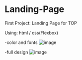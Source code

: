# Landing-Page
First Project: Landing Page for TOP

Using: html / css(Flexbox)

-color and fonts
![image](https://user-images.githubusercontent.com/62804947/193145066-45938643-c973-4c85-97a0-1a4a3168f0d3.png)

-full design
![image](https://user-images.githubusercontent.com/62804947/193145127-9df73734-ac9f-4cf6-8e0f-68a95f71d12a.png)
